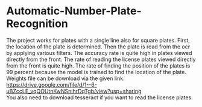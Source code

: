 # Automatic-Number-Plate-Recognition
The project works for plates with a single line also for square plates.
First, the location of the plate is determined. Then the plate is read from the ocr by applying various filters. 
The accuracy rate is quite high in plates viewed directly from the front.
The rate of reading the license plates viewed directly from the front is quite high.
The rate of finding the position of the plates is 99 percent because the model is trained to find the location of the plate.
Weights file can be download via the given link. https://drive.google.com/file/d/1--6-uBZccLE_vqQOUtnKwNSnihrDqTgb/view?usp=sharing   
You also need to download tesseract if you want to read the license plates.
